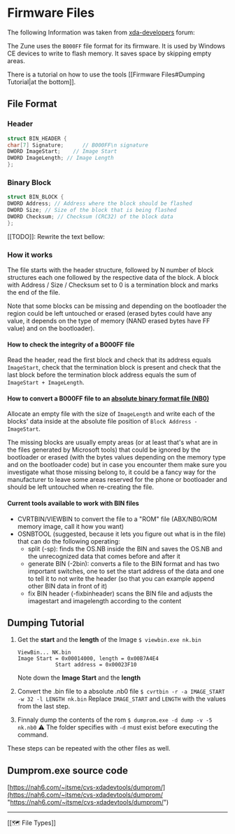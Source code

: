 # Firmware Files
The following Information was taken from [xda-developers](https://forum.xda-developers.com/t/the-b000ff-bin-format-detailed.801167/) forum:

The Zune uses the ``B000FF`` file format for its firmware. It is used by Windows CE devices to write to flash memory. It saves space by skipping empty areas.

There is a tutorial on how to use the tools [[Firmware Files#Dumping Tutorial|at the bottom]].

## File Format
### Header
```cpp
struct BIN_HEADER {
char[7] Signature;      // B000FF\n signature	
DWORD ImageStart;    // Image Start
DWORD ImageLength; // Image Length
};
```

### Binary Block
```cpp
struct BIN_BLOCK {
DWORD Address; // Address where the block should be flashed
DWORD Size; // Size of the block that is being flashed
DWORD Checksum; // Checksum (CRC32) of the block data
};
```

[[TODO]]: Rewrite the text bellow:

### How it works
The file starts with the header structure, followed by N number of block structures each one followed by the respective data of the block. A block with Address / Size / Checksum set to 0 is a termination block and marks the end of the file. 

Note that some blocks can be missing and depending on the bootloader the region could be left untouched or erased (erased bytes could have any value, it depends on the type of memory (NAND erased bytes have FF value) and on the bootloader).  
  
#### How to check the integrity of a B000FF file
Read the header, read the first block and check that its address equals ``ImageStart``, check that the termination block is present and check that the last block before the termination block address equals the sum of ``ImageStart + ImageLength``.  
  
#### How to convert a B000FF file to an [absolute binary format file (NB0)](http://msdn.microsoft.com/en-us/library/aa448347.aspx) 
Allocate an empty file with the size of ``ImageLength`` and write each of the blocks' data inside at the absolute file position of ``Block Address - ImageStart``.  
  
The missing blocks are usually empty areas (or at least that's what are in the files generated by Microsoft tools) that could be ignored by the bootloader or erased (with the bytes values depending on the memory type and on the bootloader code) but in case you encounter them make sure you investigate what those missing belong to, it could be a fancy way for the manufacturer to leave some areas reserved for the phone or bootloader and should be left untouched when re-creating the file.  
  
#### Current tools available to work with BIN files
-   CVRTBIN/VIEWBIN to convert the file to a "ROM" file (ABX/NB0/ROM memory image, call it how you want)
-   OSNBTOOL (suggested, because it lets you figure out what is in the file) that can do the following operating:
    -   split (-sp): finds the OS.NB inside the BIN and saves the OS.NB and the unrecognized data that comes before and after it
    -   generate BIN (-2bin): converts a file to the BIN format and has two important switches, one to set the start address of the data and one to tell it to not write the header (so that you can example append other BIN data in front of it)
    -   fix BIN header (-fixbinheader) scans the BIN file and adjusts the imagestart and imagelength according to the content

## Dumping Tutorial
1. Get the **start** and the **length** of the Image 
	``$ viewbin.exe nk.bin``

	```shell
	ViewBin... NK.bin
	Image Start = 0x00014000, length = 0x00B7A4E4
                Start address = 0x00023F10
	```
	Note down the **Image Start** and the **length**

2. Convert the .bin file to a absolute .nb0 file
	``$ cvrtbin -r -a IMAGE_START -w 32 -l LENGTH nk.bin``
	Replace ``IMAGE_START`` and ``LENGTH`` with the values from the last step.

3. Finnaly dump the contents of the rom
	``$ dumprom.exe -d dump -v -5 nk.nb0``
	⚠️ The folder specifies with ``-d`` must exist before executing the command. 

These steps can be repeated with the other files as well.

## Dumprom.exe source code
[https://nah6.com/~itsme/cvs-xdadevtools/dumprom/](https://nah6.com/~itsme/cvs-xdadevtools/dumprom/ "https://nah6.com/~itsme/cvs-xdadevtools/dumprom/")

---
[[🗺️ File Types]]